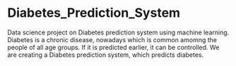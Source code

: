 # Diabetes_Prediction_System
Data science project on Diabetes prediction system using machine learning.
Diabetes is a chronic disease, nowadays which is common amomng the people of all age groups.
If it is predicted earlier, it can be controlled.
We are creating a Diabetes prediction system, which predicts diabetes.

